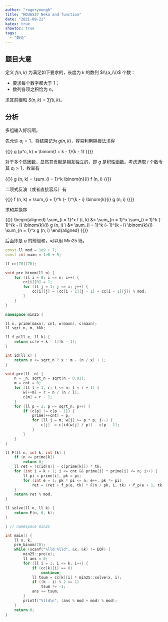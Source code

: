 ```yaml
---
author: "rogeryoungh"
title: "HDU6537 Neko and function"
date: "2021-09-22"
katex: true
showtoc: true
tags: 
  - "数论"
---
```


## 题目大意

定义 $f(n, k)$ 为满足如下要求的，长度为 $k$ 的数列 $\\{a_i\\}$ 个数：

- 要求每个数字都大于 $1$；
- 数列各项之积恰为 $n$。

求其前缀和 $S(n, k) = \sum f(i, k)$。

## 分析

多组输入好坑啊。

先允许 $a_i=1$，将结果记为 $g(n,k)$，容易利用隔板法求得

{{<display-math>}}
g (p^c, k) = \binom{t + k - 1}{k - 1}
{{</display-math>}}

对于多个质因数，显然其贡献是相互独立的，即 $g$ 是积性函数。考虑选取 $i$ 个数令其 $a_i>1$，枚举有

{{<display-math>}}
g (n, k) = \sum_{i = 1}^k \binom{n}{i} f (n, i)
{{</display-math>}}

二项式反演（或者直接容斥）有

{{<display-math>}}
f (n, k) = \sum_{i = 1}^k (- 1)^{k - i} \binom{k}{i} g (n, i)
{{</display-math>}}

求和并换序

{{<display-math>}}
\begin{aligned}
\sum_{i = 1}^x f (i, k) &= \sum_{n = 1}^x \sum_{i = 1}^k (- 1)^{k - i} \binom{k}{i} g (n, i) \\
&= \sum_{i = 1}^k (- 1)^{k - i} \binom{k}{i} \sum_{n = 1}^x g (n, i)
\end{aligned}
{{</display-math>}}

后面即是 $g$ 的前缀和，可以用 Min25 筛。

```cpp
const ll mod = 1e9 + 7;
const int maxn = 1e6 + 5;

ll cc[70][70];

void pre_binom(ll n) {
    for (ll i = 0; i <= n; i++) {
        cc[i][0] = 1;
        for (ll j = 1; j <= i; j++) {
            cc[i][j] = (cc[i - 1][j - 1] + cc[i - 1][j]) % mod;
        }
    }
}

namespace min25 {

ll n, prime[maxn], cnt, w[maxn], c[maxn];
ll sqrt_n, m, kkk;

ll f_p(ll e, ll k) {
    return cc[e + k - 1][k - 1];
}

int id(ll x) {
    return x <= sqrt_n ? x : m - (n / x) + 1;
}

void pre(ll _n) {
    n = _n, sqrt_n = sqrt(n + 0.01);
    m = cnt = 0;
    for (ll l = 1, r; l <= n; l = r + 1) {
        w[++m] = r = n / (n / l);
        c[m] = r - 1;
    }
    for (ll p = 2; p <= sqrt_n; p++) {
        if (c[p] != c[p - 1]) {
            prime[++cnt] = p;
            for (ll j = m; w[j] >= p * p; j--) {
                c[j] -= c[id(w[j] / p)] - c[p - 1];
            }
        }
    }
}

ll F(ll n, int k, int tk) {
    if (n <= prime[k])
        return 0;
    ll ret = (c[id(n)] - c[prime[k]]) * tk;
    for (int i = k + 1; i <= cnt && prime[i] * prime[i] <= n; i++) {
        ll pi = prime[i], pk = pi;
        for (int e = 1; pk * pi <= n; e++, pk *= pi)
            ret = (ret + f_p(e, tk) * F(n / pk, i, tk) + f_p(e + 1, tk));
    }
    return ret % mod;
}

ll solve(ll n, ll k) {
    return F(n, 0, k);
}

} // namespace min25

int main() {
    ll x, k;
    pre_binom(70);
    while (scanf("%lld %lld", &x, &k) != EOF) {
        min25::pre(x);
        ll ans = 0;
        for (ll i = 1; i <= k; i++) {
            if (cc[k][i] == 0)
                continue;
            ll tsum = cc[k][i] * min25::solve(x, i);
            if ((k - i) % 2 == 1)
                tsum *= -1;
            ans += tsum;
        }
        printf("%lld\n", (ans % mod + mod) % mod);
    }
    return 0;
}
```
